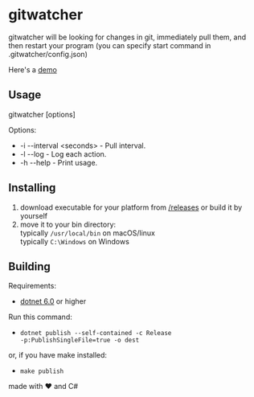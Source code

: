 # gitwatcher
gitwatcher will be looking for changes in git, immediately pull them, and then restart your program (you can specify start command in .gitwatcher/config.json)

Here's a [demo](https://github.com/KD3n1z/gitwatcherDemo)

## Usage
gitwatcher [options]

Options:
* -i --interval \<seconds\> - Pull interval.
* -l --log - Log each action.
* -h --help - Print usage.
        

## Installing
1. download executable for your platform from [/releases](https://github.com/KD3n1z/gitwatcher/releases) or build it by yourself
2. move it to your bin directory:<br>
    typically <code>/usr/local/bin</code> on macOS/linux<br>
    typically <code>C:\Windows</code> on Windows

## Building
Requirements:
- [dotnet 6.0](https://dotnet.microsoft.com/en-us/download/dotnet/6.0) or higher

Run this command:<br>
- <code>dotnet publish --self-contained -c Release -p:PublishSingleFile=true -o dest</code><br>

or, if you have make installed:<br>
- <code>make publish</code>

made with ❤️ and C#
